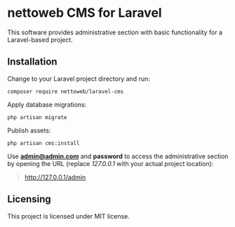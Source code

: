 # nettoweb CMS for Laravel

This software provides administrative section with basic functionality 
for a Laravel-based project.

## Installation

Change to your Laravel project directory and run: 

```shell
composer require nettoweb/laravel-cms
```

Apply database migrations:

```shell
php artisan migrate
```
Publish assets:

```shell
php artisan cms:install
```

Use **admin@admin.com** and **password** to access the administrative section by opening the URL (replace *127.0.0.1* with your actual project location):
> http://127.0.0.1/admin

## Licensing

This project is licensed under MIT license.
